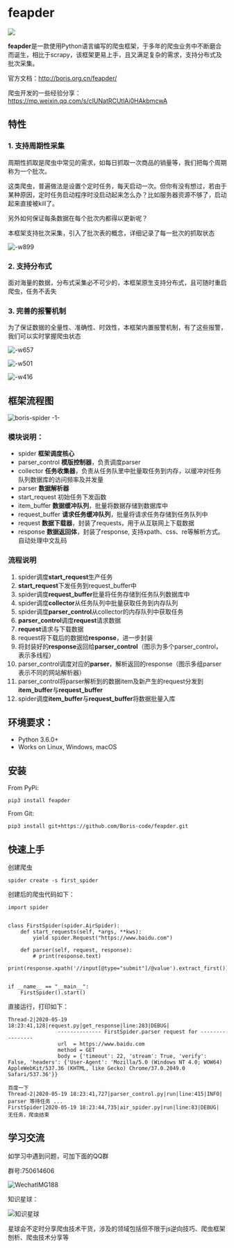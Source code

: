 # feapder

![](https://img.shields.io/badge/python-3.6-brightgreen)

**feapder**是一款使用Python语言编写的爬虫框架，于多年的爬虫业务中不断磨合而诞生，相比于scrapy，该框架更易上手，且又满足复杂的需求，支持分布式及批次采集。

官方文档：http://boris.org.cn/feapder/

爬虫开发的一些经验分享：https://mp.weixin.qq.com/s/cIUNatRCUtlAi0HAkbmcwA

## 特性

### 1. 支持周期性采集

周期性抓取是爬虫中常见的需求，如每日抓取一次商品的销量等，我们把每个周期称为一个批次。

这类爬虫，普遍做法是设置个定时任务，每天启动一次。但你有没有想过，若由于某种原因，定时任务启动程序时没启动起来怎么办？比如服务器资源不够了，启动起来直接被kill了。

另外如何保证每条数据在每个批次内都得以更新呢？

本框架支持批次采集，引入了批次表的概念，详细记录了每一批次的抓取状态

![-w899](http://markdown-media.oss-cn-beijing.aliyuncs.com/2020/12/20/16084680404224.jpg?x-oss-process=style/markdown-media)

### 2. 支持分布式

面对海量的数据，分布式采集必不可少的，本框架原生支持分布式，且可随时重启爬虫，任务不丢失

### 3. 完善的报警机制

为了保证数据的全量性、准确性、时效性，本框架内置报警机制，有了这些报警，我们可以实时掌握爬虫状态

![-w657](http://markdown-media.oss-cn-beijing.aliyuncs.com/2020/12/20/16084718683378.jpg?x-oss-process=style/markdown-media)

![-w501](http://markdown-media.oss-cn-beijing.aliyuncs.com/2020/12/20/16084718974597.jpg?x-oss-process=style/markdown-media)

![-w416](http://markdown-media.oss-cn-beijing.aliyuncs.com/2020/12/29/16092335882158.jpg?x-oss-process=style/markdown-media)


## 框架流程图

![boris-spider -1-](http://markdown-media.oss-cn-beijing.aliyuncs.com/2020/06/08/borisspider-1.png?x-oss-process=style/markdown-media)

### 模块说明：

* spider **框架调度核心**
* parser_control **模版控制器**，负责调度parser
* collector **任务收集器**，负责从任务队里中批量取任务到内存，以缓冲对任务队列数据库的访问频率及并发量
* parser **数据解析器**
* start_request 初始任务下发函数
* item_buffer **数据缓冲队列**，批量将数据存储到数据库中
* request_buffer **请求任务缓冲队列**，批量将请求任务存储到任务队列中
* request **数据下载器**，封装了requests，用于从互联网上下载数据
* response **数据返回体**，封装了response, 支持xpath、css、re等解析方式。自动处理中文乱码

### 流程说明

1. spider调度**start_request**生产任务
2. **start_request**下发任务到request_buffer中
3. spider调度**request_buffer**批量将任务存储到任务队列数据库中
4. spider调度**collector**从任务队列中批量获取任务到内存队列
5. spider调度**parser_control**从collector的内存队列中获取任务
6. **parser_control**调度**request**请求数据
7. **request**请求与下载数据
8. request将下载后的数据给**response**，进一步封装
9. 将封装好的**response**返回给**parser_control**（图示为多个parser_control，表示多线程）
10. parser_control调度对应的**parser**，解析返回的response（图示多组parser表示不同的网站解析器）
11. parser_control将parser解析到的数据item及新产生的request分发到**item_buffer**与**request_buffer**
12. spider调度**item_buffer**与**request_buffer**将数据批量入库



## 环境要求：

- Python 3.6.0+
- Works on Linux, Windows, macOS

## 安装

From PyPi:

    pip3 install feapder

From Git:

    pip3 install git+https://github.com/Boris-code/feapder.git
    

## 快速上手

创建爬虫

    spider create -s first_spider    

创建后的爬虫代码如下：


    import spider


    class FirstSpider(spider.AirSpider):
        def start_requests(self, *args, **kws):
            yield spider.Request("https://www.baidu.com")
    
        def parser(self, request, response):
            # print(response.text)
            print(response.xpath('//input[@type="submit"]/@value').extract_first())
    
    
    if __name__ == "__main__":
        FirstSpider().start()
        
直接运行，打印如下：

    Thread-2|2020-05-19 18:23:41,128|request.py|get_response|line:283|DEBUG| 
                    -------------- FirstSpider.parser request for ----------------
                    url  = https://www.baidu.com
                    method = GET
                    body = {'timeout': 22, 'stream': True, 'verify': False, 'headers': {'User-Agent': 'Mozilla/5.0 (Windows NT 4.0; WOW64) AppleWebKit/537.36 (KHTML, like Gecko) Chrome/37.0.2049.0 Safari/537.36'}}
                    
    百度一下
    Thread-2|2020-05-19 18:23:41,727|parser_control.py|run|line:415|INFO| parser 等待任务 ...
    FirstSpider|2020-05-19 18:23:44,735|air_spider.py|run|line:83|DEBUG| 无任务，爬虫结束

    
## 学习交流

如学习中遇到问题，可加下面的QQ群

群号:750614606

![WechatIMG188](http://markdown-media.oss-cn-beijing.aliyuncs.com/2020/04/08/wechatimg188.jpeg)

知识星球：

![知识星球](http://markdown-media.oss-cn-beijing.aliyuncs.com/2020/02/16/zhi-shi-xing-qiu.jpeg)

星球会不定时分享爬虫技术干货，涉及的领域包括但不限于js逆向技巧、爬虫框架刨析、爬虫技术分享等